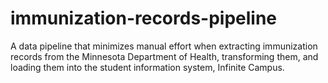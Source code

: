 # immunization-records-pipeline
A data pipeline that minimizes manual effort when extracting immunization records from the Minnesota Department of Health, transforming them, and loading them into the student information system, Infinite Campus.
